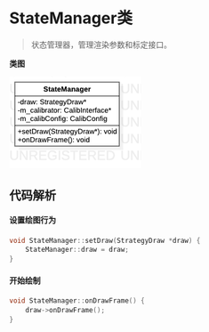 # StateManager类
> 状态管理器，管理渲染参数和标定接口。

**类图**

![StateManager类图](../res/StateManager类图.png)

## 代码解析

#### 设置绘图行为

```c++
void StateManager::setDraw(StrategyDraw *draw) {
    StateManager::draw = draw;
}
```

#### 开始绘制

```c++
void StateManager::onDrawFrame() {
    draw->onDrawFrame();
}
```

